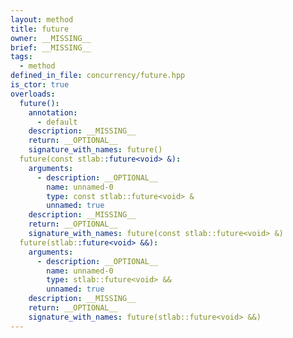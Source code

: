 ```yaml
---
layout: method
title: future
owner: __MISSING__
brief: __MISSING__
tags:
  - method
defined_in_file: concurrency/future.hpp
is_ctor: true
overloads:
  future():
    annotation:
      - default
    description: __MISSING__
    return: __OPTIONAL__
    signature_with_names: future()
  future(const stlab::future<void> &):
    arguments:
      - description: __OPTIONAL__
        name: unnamed-0
        type: const stlab::future<void> &
        unnamed: true
    description: __MISSING__
    return: __OPTIONAL__
    signature_with_names: future(const stlab::future<void> &)
  future(stlab::future<void> &&):
    arguments:
      - description: __OPTIONAL__
        name: unnamed-0
        type: stlab::future<void> &&
        unnamed: true
    description: __MISSING__
    return: __OPTIONAL__
    signature_with_names: future(stlab::future<void> &&)
---
```


